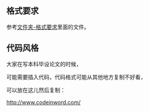 

## 格式要求

参考[文件夹-格式要求](格式要求)里面的文件。

## 代码风格

大家在写本科毕设论文的时候，

可能需要插入代码，代码格式可能从其他地方复制不好看，

可以放在这儿然后复制：

http://www.codeinword.com/